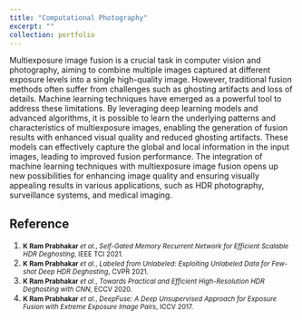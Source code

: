 ```yaml
---
title: "Computational Photography"
excerpt: ""
collection: portfolio
---
```


Multiexposure image fusion is a crucial task in computer vision and photography, aiming to combine multiple images captured at different exposure levels into a single high-quality image. However, traditional fusion methods often suffer from challenges such as ghosting artifacts and loss of details. Machine learning techniques have emerged as a powerful tool to address these limitations. By leveraging deep learning models and advanced algorithms, it is possible to learn the underlying patterns and characteristics of multiexposure images, enabling the generation of fusion results with enhanced visual quality and reduced ghosting artifacts. These models can effectively capture the global and local information in the input images, leading to improved fusion performance. The integration of machine learning techniques with multiexposure image fusion opens up new possibilities for enhancing image quality and ensuring visually appealing results in various applications, such as HDR photography, surveillance systems, and medical imaging.

Reference
---------
1. <span style="font-size: smaller;">**K Ram Prabhakar** *et al.*, *Self-Gated Memory Recurrent Network for Efficient Scalable HDR Deghosting*, IEEE TCI 2021.</span>
2. <span style="font-size: smaller;">**K Ram Prabhakar** *et al.*, *Labeled from Unlabeled: Exploiting Unlabeled Data for Few-shot Deep HDR Deghosting*, CVPR 2021.</span>
3. <span style="font-size: smaller;">**K Ram Prabhakar** *et al.*, *Towards Practical and Efficient High-Resolution HDR Deghosting with CNN*, ECCV 2020.</span>
4. <span style="font-size: smaller;">**K Ram Prabhakar** *et al.*, *DeepFuse: A Deep Unsupervised Approach for Exposure Fusion with Extreme Exposure Image Pairs*, ICCV 2017.</span>
